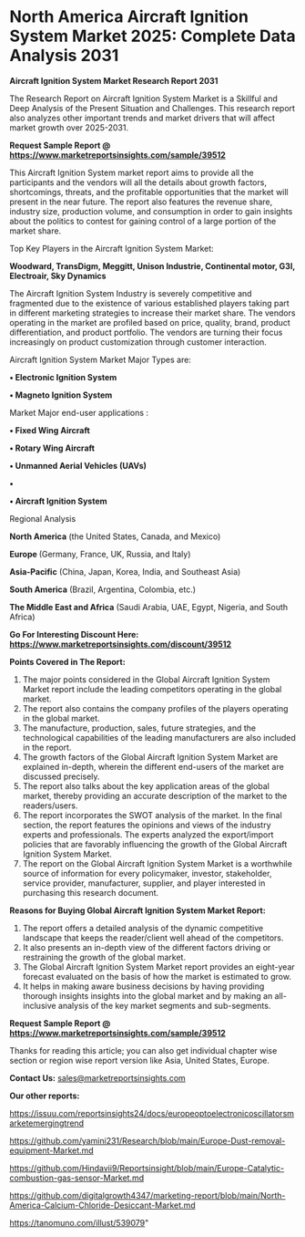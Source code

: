 # North America Aircraft Ignition System Market 2025: Complete Data Analysis 2031

<strong>Aircraft Ignition System Market Research Report 2031</strong>

The Research Report on Aircraft Ignition System Market is a Skillful and Deep Analysis of the Present Situation and Challenges. This research report also analyzes other important trends and market drivers that will affect market growth over 2025-2031.

<strong>Request Sample Report @ <a href=https://www.marketreportsinsights.com/sample/39512>https://www.marketreportsinsights.com/sample/39512</a></strong>

This Aircraft Ignition System market report aims to provide all the participants and the vendors will all the details about growth factors, shortcomings, threats, and the profitable opportunities that the market will present in the near future. The report also features the revenue share, industry size, production volume, and consumption in order to gain insights about the politics to contest for gaining control of a large portion of the market share.

Top Key Players in the Aircraft Ignition System Market:

<strong>Woodward, TransDigm, Meggitt, Unison Industrie, Continental motor, G3I, Electroair, Sky Dynamics</strong>

The Aircraft Ignition System Industry is severely competitive and fragmented due to the existence of various established players taking part in different marketing strategies to increase their market share. The vendors operating in the market are profiled based on price, quality, brand, product differentiation, and product portfolio. The vendors are turning their focus increasingly on product customization through customer interaction.

Aircraft Ignition System Market Major Types are:

<strong>•  Electronic Ignition System

•  Magneto Ignition System</strong>

Market Major end-user applications :

<strong>•  Fixed Wing Aircraft

•  Rotary Wing Aircraft

•  Unmanned Aerial Vehicles (UAVs)

•  

•  Aircraft Ignition System</strong>

Regional Analysis

</u><strong><b>North America</b></strong> (the United States, Canada, and Mexico)

<strong><b>Europe </b></strong>(Germany, France, UK, Russia, and Italy)

<strong><b>Asia-Pacific</b></strong> (China, Japan, Korea, India, and Southeast Asia)

<strong><b>South America</b></strong> (Brazil, Argentina, Colombia, etc.)

<strong><b>The Middle East and Africa</b></strong> (Saudi Arabia, UAE, Egypt, Nigeria, and South Africa)

<strong>Go For Interesting Discount Here: <a href=https://www.marketreportsinsights.com/discount/39512>https://www.marketreportsinsights.com/discount/39512</a></strong>

<strong>Points Covered in The Report:</strong>
<ol>
  <li>The major points considered in the Global Aircraft Ignition System Market report include the leading competitors operating in the global market.</li>
  <li>The report also contains the company profiles of the players operating in the global market.</li>
  <li>The manufacture, production, sales, future strategies, and the technological capabilities of the leading manufacturers are also included in the report.</li>
  <li>The growth factors of the Global Aircraft Ignition System Market are explained in-depth, wherein the different end-users of the market are discussed precisely.</li>
  <li>The report also talks about the key application areas of the global market, thereby providing an accurate description of the market to the readers/users.</li>
  <li>The report incorporates the SWOT analysis of the market. In the final section, the report features the opinions and views of the industry experts and professionals. The experts analyzed the export/import policies that are favorably influencing the growth of the Global Aircraft Ignition System Market.</li>
  <li>The report on the Global Aircraft Ignition System Market is a worthwhile source of information for every policymaker, investor, stakeholder, service provider, manufacturer, supplier, and player interested in purchasing this research document.</li>
</ol>
<strong>Reasons for Buying Global Aircraft Ignition System Market Report:</strong>

<ol>
  <li>The report offers a detailed analysis of the dynamic competitive landscape that keeps the reader/client well ahead of the competitors.</li>
  <li>It also presents an in-depth view of the different factors driving or restraining the growth of the global market.</li>
  <li>The Global Aircraft Ignition System Market report provides an eight-year forecast evaluated on the basis of how the market is estimated to grow.</li>
  <li>It helps in making aware business decisions by having providing thorough insights insights into the global market and by making an all-inclusive analysis of the key market segments and sub-segments.</li>
</ol>
<strong>Request Sample Report @ <a href=https://www.marketreportsinsights.com/sample/39512>https://www.marketreportsinsights.com/sample/39512</a></strong>


Thanks for reading this article; you can also get individual chapter wise section or region wise report version like Asia, United States, Europe.

<strong>Contact Us:</strong>
sales@marketreportsinsights.com

<strong>Our other reports:</strong>

<a href=https://issuu.com/reportsinsights24/docs/europeoptoelectronicoscillatorsmarketemergingtrend>https://issuu.com/reportsinsights24/docs/europeoptoelectronicoscillatorsmarketemergingtrend</a>

<a href=https://github.com/yamini231/Research/blob/main/Europe-Dust-removal-equipment-Market.md>https://github.com/yamini231/Research/blob/main/Europe-Dust-removal-equipment-Market.md</a>

<a href=https://github.com/Hindavii9/Reportsinsight/blob/main/Europe-Catalytic-combustion-gas-sensor-Market.md>https://github.com/Hindavii9/Reportsinsight/blob/main/Europe-Catalytic-combustion-gas-sensor-Market.md</a>

<a href=https://github.com/digitalgrowth4347/marketing-report/blob/main/North-America-Calcium-Chloride-Desiccant-Market.md>https://github.com/digitalgrowth4347/marketing-report/blob/main/North-America-Calcium-Chloride-Desiccant-Market.md</a>

<a href=https://tanomuno.com/illust/539079>https://tanomuno.com/illust/539079</a>"
